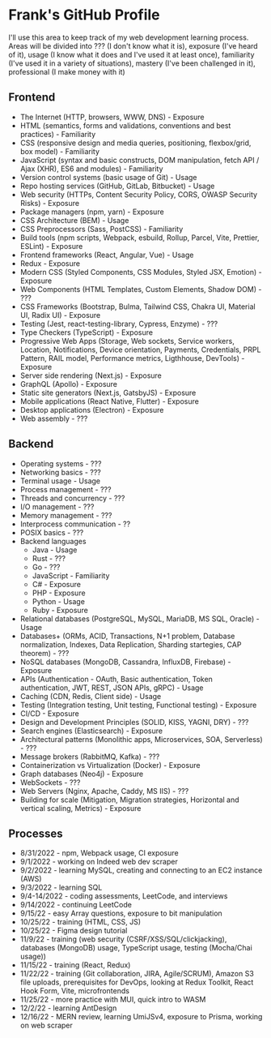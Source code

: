 # Frank's GitHub Profile

I'll use this area to keep track of my web development learning process. Areas will be divided into ??? (I don't know what it is), exposure (I've heard of it), usage (I know what it does and I've used it at least once), familiarity (I've used it in a variety of situations), mastery (I've been challenged in it), professional (I make money with it)

## Frontend
- The Internet (HTTP, browsers, WWW, DNS) - Exposure
- HTML (semantics, forms and validations, conventions and best practices) - Familiarity
- CSS (responsive design and media queries, positioning, flexbox/grid, box model) - Familiarity
- JavaScript (syntax and basic constructs, DOM manipulation, fetch API / Ajax (XHR), ES6 and modules) - Familiarity
- Version control systems (basic usage of Git) - Usage
- Repo hosting services (GitHub, GitLab, Bitbucket) - Usage
- Web security (HTTPs, Content Security Policy, CORS, OWASP Security Risks) - Exposure
- Package managers (npm, yarn) - Exposure
- CSS Architecture (BEM) - Usage
- CSS Preprocessors (Sass, PostCSS) - Familiarity
- Build tools (npm scripts, Webpack, esbuild, Rollup, Parcel, Vite, Prettier, ESLint) - Exposure
- Frontend frameworks (React, Angular, Vue) - Usage
- Redux - Exposure
- Modern CSS (Styled Components, CSS Modules, Styled JSX, Emotion) - Exposure
- Web Components (HTML Templates, Custom Elements, Shadow DOM) - ???
- CSS Frameworks (Bootstrap, Bulma, Tailwind CSS, Chakra UI, Material UI, Radix UI) - Exposure
- Testing (Jest, react-testing-library, Cypress, Enzyme) - ???
- Type Checkers (TypeScript) - Exposure
- Progressive Web Apps (Storage, Web sockets, Service workers, Location, Notifications, Device orientation, Payments, Credentials, PRPL Pattern, RAIL model, Performance metrics, Ligthhouse, DevTools) - Exposure
- Server side rendering (Next.js) - Exposure
- GraphQL (Apollo) - Exposure
- Static site generators (Next.js, GatsbyJS) - Exposure
- Mobile applications (React Native, Flutter) - Exposure
- Desktop applications (Electron) - Exposure
- Web assembly - ???

## Backend
- Operating systems - ???
- Networking basics - ???
- Terminal usage - Usage
- Process management - ???
- Threads and concurrency - ???
- I/O management - ???
- Memory management - ???
- Interprocess communication - ??
- POSIX basics - ???
- Backend languages
  - Java - Usage
  - Rust - ???
  - Go - ???
  - JavaScript - Familiarity
  - C# - Exposure
  - PHP - Exposure
  - Python - Usage
  - Ruby - Exposure
- Relational databases (PostgreSQL, MySQL, MariaDB, MS SQL, Oracle) - Usage
- Databases+ (ORMs, ACID, Transactions, N+1 problem, Database normalization, Indexes, Data Replication, Sharding startegies, CAP theorem) - ???
- NoSQL databases (MongoDB, Cassandra, InfluxDB, Firebase) - Exposure
- APIs (Authentication - OAuth, Basic authentication, Token authentication, JWT, REST, JSON APIs, gRPC) - Usage
- Caching (CDN, Redis, Client side) - Usage
- Testing (Integration testing, Unit testing, Functional testing) - Exposure
- CI/CD - Exposure
- Design and Development Principles (SOLID, KISS, YAGNI, DRY) - ???
- Search engines (Elasticsearch) - Exposure
- Architectural patterns (Monolithic apps, Microservices, SOA, Serverless) - ???
- Message brokers (RabbitMQ, Kafka) - ???
- Containerization vs Virtualization (Docker) - Exposure
- Graph databases (Neo4j) - Exposure
- WebSockets - ???
- Web Servers (Nginx, Apache, Caddy, MS IIS) - ???
- Building for scale (Mitigation, Migration strategies, Horizontal and vertical scaling, Metrics) - Exposure

## Processes
- 8/31/2022 - npm, Webpack usage, CI exposure
- 9/1/2022 - working on Indeed web dev scraper
- 9/2/2022 - learning MySQL, creating and connecting to an EC2 instance (AWS)
- 9/3/2022 - learning SQL
- 9/4-14/2022 - coding assessments, LeetCode, and interviews
- 9/14/2022 - continuing LeetCode
- 9/15/22 - easy Array questions, exposure to bit manipulation
- 10/25/22 - training (HTML, CSS, JS)
- 10/25/22 - Figma design tutorial
- 11/9/22 - training (web security (CSRF/XSS/SQL/clickjacking), databases (MongoDB) usage, TypeScript usage, testing (Mocha/Chai usage))
- 11/15/22 - training (React, Redux)
- 11/22/22 - training (Git collaboration, JIRA, Agile/SCRUM), Amazon S3 file uploads, prerequisites for DevOps, looking at Redux Toolkit, React Hook Form, Vite, microfrontends
- 11/25/22 - more practice with MUI, quick intro to WASM
- 12/2/22 - learning AntDesign
- 12/16/22 - MERN review, learning UmiJSv4, exposure to Prisma, working on web scraper
